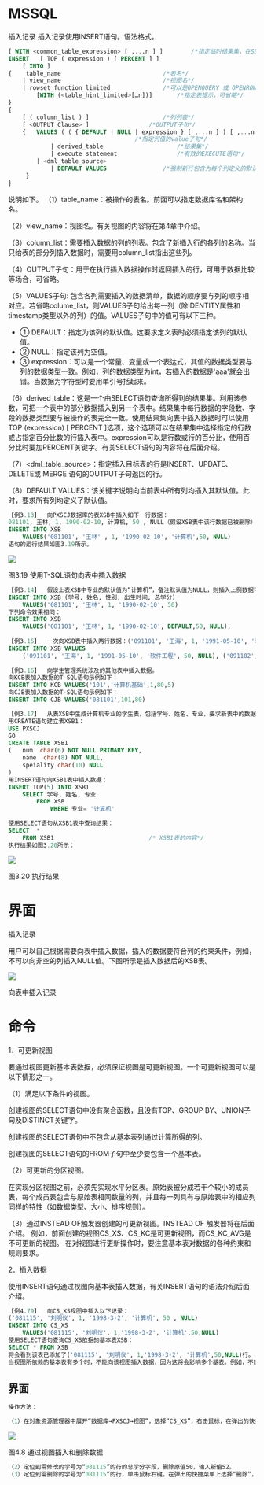 # MSSQL

插入记录
插入记录使用INSERT语句。语法格式。

```sql
[ WITH <common_table_expression> [ ,...n ] ]		/*指定临时结果集，在SELECT语句中介绍*/
INSERT   [ TOP ( expression ) [ PERCENT ] ] 
    [ INTO ] 
{ 	 table_name                           	/*表名*/
	| view_name                           	/*视图名*/
	| rowset_function_limited  				/*可以是OPENQUERY 或 OPENROWSET 函数*/
		[WITH (<table_hint_limited>[…n])]   	/*指定表提示，可省略*/
}
{
	[ ( column_list ) ] 					/*列列表*/
	[ <OUTPUT Clause> ]					/*OUTPUT子句*/
	{ 	VALUES ( ( { DEFAULT | NULL | expression } [ ,...n ] ) [ ,...n ] )
									/*指定列值的value子句*/
    		| derived_table 					/*结果集*/
    		| execute_statement 				/*有效的EXECUTE语句*/
  		| <dml_table_source>				
    		| DEFAULT VALUES 				/*强制新行包含为每个列定义的默认值*/
	 } 
} 


```

说明如下。
（1）table_name：被操作的表名。前面可以指定数据库名和架构名。

（2）view_name：视图名。有关视图的内容将在第4章中介绍。

（3）column_list：需要插入数据的列的列表。包含了新插入行的各列的名称。当只给表的部分列插入数据时，需要用column_list指出这些列。

（4）OUTPUT子句：用于在执行插入数据操作时返回插入的行，可用于数据比较等场合，可省略。

（5）VALUES子句: 包含各列需要插入的数据清单，数据的顺序要与列的顺序相对应。若省略colume_list，则VALUES子句给出每一列（除IDENTITY属性和timestamp类型以外的列）的值。VALUES子句中的值可有以下三种。

+ ① DEFAULT：指定为该列的默认值。这要求定义表时必须指定该列的默认值。
+ ② NULL：指定该列为空值。
+ ③ expression：可以是一个常量、变量或一个表达式，其值的数据类型要与列的数据类型一致。例如，列的数据类型为int，若插入的数据是'aaa'就会出错。当数据为字符型时要用单引号括起来。

（6）derived_table：这是一个由SELECT语句查询所得到的结果集。利用该参数，可把一个表中的部分数据插入到另一个表中。结果集中每行数据的字段数、字段的数据类型要与被操作的表完全一致。使用结果集向表中插入数据时可以使用TOP (expression) [ PERCENT ]选项，这个选项可以在结果集中选择指定的行数或占指定百分比数的行插入表中。expression可以是行数或行的百分比，使用百分比时要加PERCENT关键字。有关SELECT语句的内容将在后面介绍。

（7）<dml_table_source>：指定插入目标表的行是INSERT、UPDATE、DELETE或 MERGE 语句的OUTPUT子句返回的行。

（8）DEFAULT VALUES：该关键字说明向当前表中所有列均插入其默认值。此时，要求所有列均定义了默认值。

```sql
【例3.13】  向PXSCJ数据库的表XSB中插入如下一行数据：
081101, 王林, 1, 1990-02-10, 计算机, 50 , NULL（假设XSB表中该行数据已被删除）
INSERT INTO XSB 
  	VALUES('081101', '王林' , 1, '1990-02-10', '计算机',50, NULL)
语句的运行结果如图3.19所示。
```

![](https://cdn.jsdelivr.net/gh/ZanderZhao/img20/file/20200121213533.png)

图3.19  使用T-SQL语句向表中插入数据

```sql
【例3.14】  假设上表XSB中专业的默认值为“计算机”，备注默认值为NULL，则插入上例数据可以使用以下命令：
INSERT INTO XSB (学号, 姓名, 性别, 出生时间, 总学分)
  	VALUES('081101', '王林', 1, '1990-02-10', 50)
下列命令效果相同：
INSERT INTO XSB 
  	VALUES('081101', '王林', 1, '1990-02-10', DEFAULT,50, NULL);
  	
【例3.15】  一次向XSB表中插入两行数据：（'091101', '王海', 1, '1991-05-10', '软件工程', 50, NULL）和（'091102', '李娜', 0, '1991-04-12', '软件工程', 52, NULL）。
INSERT INTO XSB VALUES
	('091101', '王海', 1, '1991-05-10', '软件工程', 50, NULL), ('091102', '李娜', 0, '1991-04-12', '软件工程', 52, NULL)
	
【例3.16】  向学生管理系统涉及的其他表中插入数据。
向KCB表加入数据的T-SQL语句示例如下：
INSERT INTO KCB VALUES('101','计算机基础',1,80,5)
向CJB表加入数据的T-SQL语句示例如下：
INSERT INTO CJB VALUES('081101',101,80)

【例3.17】  从表XSB中生成计算机专业的学生表，包括学号、姓名、专业，要求新表中的数据为结果集中前5行。
用CREATE语句建立表XSB1：
USE PXSCJ
GO
CREATE TABLE XSB1
( 	num  char(6) NOT NULL PRIMARY KEY,
	name  char(8) NOT NULL,
	speiality char(10) NULL
)
用INSERT语句向XSB1表中插入数据：
INSERT TOP(5) INTO XSB1
	SELECT 学号, 姓名, 专业
		FROM XSB
    		WHERE 专业= '计算机'


```

```sql
使用SELECT语句从XSB1表中查询结果：
SELECT  *
	FROM XSB1							/* XSB1表的内容*/
执行结果如图3.20所示： 
```

![](https://cdn.jsdelivr.net/gh/ZanderZhao/img20/file/20200121213534.png)

图3.20  执行结果



















# 界面

插入记录

用户可以自己根据需要向表中插入数据，插入的数据要符合列的约束条件，例如，不可以向非空的列插入NULL值。下图所示是插入数据后的XSB表。

![](https://cdn.jsdelivr.net/gh/ZanderZhao/img20/file/20200121213535.png)

向表中插入记录





# 命令

1．可更新视图

要通过视图更新基本表数据，必须保证视图是可更新视图。一个可更新视图可以是以下情形之一。

（1）满足以下条件的视图。

创建视图的SELECT语句中没有聚合函数，且没有TOP、GROUP BY、UNION子句及DISTINCT关键字。

创建视图的SELECT语句中不包含从基本表列通过计算所得的列。

创建视图的SELECT语句的FROM子句中至少要包含一个基本表。

（2）可更新的分区视图。

在实现分区视图之前，必须先实现水平分区表。原始表被分成若干个较小的成员表，每个成员表包含与原始表相同数量的列，并且每一列具有与原始表中的相应列同样的特性（如数据类型、大小、排序规则）。

（3）通过INSTEAD OF触发器创建的可更新视图。INSTEAD OF 触发器将在后面介绍。
例如，前面创建的视图CS_XS、CS_KC是可更新视图，而CS_KC_AVG是不可更新的视图。
在对视图进行更新操作时，要注意基本表对数据的各种约束和规则要求。



2．插入数据

使用INSERT语句通过视图向基本表插入数据，有关INSERT语句的语法介绍后面介绍。

```sql
【例4.79】  向CS_XS视图中插入以下记录：
('081115', '刘明仪', 1, '1998-3-2', '计算机', 50 , NULL)
INSERT INTO CS_XS
	VALUES('081115', '刘明仪', 1,'1998-3-2', '计算机',50,NULL)
使用SELECT语句查询CS_XS依据的基本表XSB：
SELECT * FROM XSB
将会看到该表已添加了('081115', '刘明仪', 1,'1998-3-2', '计算机',50,NULL)行。
当视图所依赖的基本表有多个时，不能向该视图插入数据，因为这将会影响多个基表。例如，不能向视图CS_KC插入数据，因为CS_KC依赖两个基本表：XSB和CJB。
```


## 界面
```sql
操作方法：

（1）在对象资源管理器中展开“数据库→PXSCJ→视图”，选择“CS_XS”，右击鼠标，在弹出的快捷菜单上选择“编辑前200行”菜单项，在出现的如图4.8所示的数据窗口中添加新记录，输入新记录各字段的值。
```
![](https://cdn.jsdelivr.net/gh/ZanderZhao/img20/file/20200121213536.png)

图4.8  通过视图插入和删除数据

```sql
（2）定位到需修改的学号为“081115”的行的总学分字段，删除原值50，输入新值52。
（3）定位到需删除的学号为“081115”的行，单击鼠标右键，在弹出的快捷菜单上选择“删除”，弹出“确认删除”对话框，在其中单击“是”按钮完成删除操作。
```




